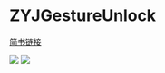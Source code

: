 # ZYJGestureUnlock

[简书链接](http://www.jianshu.com/p/e829c09a0bba)

 ![](https://github.com/smlkts/ZYJGestureUnlock/raw/master/0.gif) 
 ![](https://github.com/smlkts/ZYJGestureUnlock/raw/master/1.gif)

